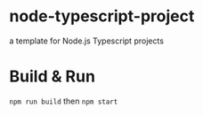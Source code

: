 # node-typescript-project
a template for Node.js Typescript projects



# Build & Run
`npm run build`
then
`npm start`
